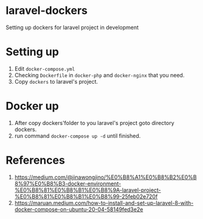 # laravel-dockers
Setting up dockers for laravel project in development

# Setting up
1. Edit `docker-compose.yml`
2. Checking `Dockerfile` in `docker-php` and `docker-nginx` that you need.
3. Copy `dockers` to laravel's project.

# Docker up
1. After copy dockers'folder to you laravel's project goto directory dockers.
2. run command `docker-compose up -d` until finished.

# References
1. https://medium.com/@jinawongjino/%E0%B8%A1%E0%B8%B2%E0%B8%97%E0%B8%B3-docker-environment-%E0%B8%81%E0%B8%B1%E0%B8%9A-laravel-project-%E0%B8%81%E0%B8%B1%E0%B8%99-25feb02e720f
2. https://maruan.medium.com/how-to-install-and-set-up-laravel-8-with-docker-compose-on-ubuntu-20-04-58149fed3e2e
